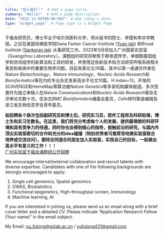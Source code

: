 ```yaml
---
title: "加入我们！"  # Add a page title.
summary: "Hello!"  # Add a page description.
date: "2022-12-09T00:00:00Z"  # Add today's date.
type: "widget_page"  # Page type is a Widget Page
---
```




于福龙研究员，博士毕业于哈尔滨医科大学，师从程书钧院士、李霞和李亦学教授。之后在美国哈佛医学院Dana Farber Cancer Institute ([Yuan lab](https://labs.icahn.mssm.edu/yuanlab/)) 和Broad Institute ([Sankaran lab](https://www.bloodgenes.org/)) 从事研究工作，2023年3月将加入广州国家实验室（Guangzhou Laboratory）。课题组的研究将聚焦于群体遗传学，单细胞基因组学和空间组学的新算法和工具的研发，并使用这些新技术和方法研究呼吸系统相关表型和疾病中的重要生物学问题。目前发表论文26篇，其中以第一或通讯作者在*Nature Biotechnology*，*Nature Immunology*，*Nucleic Acids Research*和*Bioinformatics*等在内的专业杂志发表高水平论文10篇，H index=13。开发的SCAVENGE和HemeMap等算法被*Nature Genetics*等多家机构媒体报道。多次受邀作为独立审稿人在*Nature Communications*和*Nucleic Acids Research*等杂志评审论文数十次。任杂志*BMC Bioinformatcis*编委会委员，*Cells*特刊客座编辑及浙江省生物信息学会青年委员。

**拟招聘各个层次包括副研究员和博士后，研究实习员，软件工程师及科研助理，博士生和实习生数名。在这里，我们将充分考虑每个人的发展，提供最理想的科研环境和具有竞争力的待遇，同时你也会得到细心的指导，接触前沿的研究，与国内外顶尖实验室密切的合作和充分的idea碰撞（特别优秀者可推荐至哈佛实验室联合培养或交流访问），期待志同道合的朋友加入实验室，实现自己的目标，一起做出高水平有意义的工作！！！**  
[广州实验室于福龙课题组公开招聘](https://mp.weixin.qq.com/s/uUvTa_yqP3dhIsChc2gx3Q)  

We encourage internal/external collaboration and recruit talents with diverse expertise.
Candidates with one of the following backgrounds are strongly encouraged to apply:
1. Single cell genomics, Spatial genomics  
2. GWAS, Biostatistics  
3. Functional epigenetics, High-throughput screen, Immunology  
4. Machine learning, AI  

If you are interested in joining us, please send us an email along with a brief cover letter and a detailed CV. Please indicate “Application Research Fellow (Your name)” in the email subject.

My Email: yu_fulong@gzlab.ac.cn / yufulong421@gmail.com

<br/><br/>
<br/><br/>
<br/><br/>
<br/><br/>
<br/><br/>
<br/><br/>
<br/><br/>
